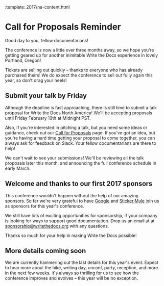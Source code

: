 :template: 2017/na-content.html

# Call for Proposals Reminder

Good day to you, fellow documentarians!

The conference is now a little over three months away, so we hope you’re getting geared up for another inimitable Write the Docs experience in lovely Portland, Oregon!

Tickets are selling out quickly – thanks to everyone who has already purchased theirs! We do expect the conference to sell out fully again this year, so don't drag your heels!

## Submit your talk by Friday

Although the deadline is fast approaching, there is still time to submit a talk proposal for Write the Docs North America! We'll be accepting proposals until Friday February 10th at Midnight PST.

Also, if you're interested in pitching a talk, but you need some ideas or guidance, check out our [Call for Proposals](http://www.writethedocs.org/conf/na/2017/cfp/) page. If you've got an idea, but you're having a hard time getting your proposal to come together, you can always ask for feedback on Slack. Your fellow documentarians are there to help! 

We can't wait to see your submissions! We'll be reviewing all the talk proposals later this month, and announcing the full conference schedule in early March.

## Welcome and thanks to our first 2017 sponsors

This conference wouldn't happen without the help of our amazing sponsors. So far we're very grateful to have [Google](https://www.google.com/about/) and [Sticker Mule](https://www.stickermule.com/) join us as sponsors for this year's conference.

We still have lots of exciting opportunities for sponsorship, if your company is looking for ways to support good documentation. Drop us an email at at [sponsorship@writethedocs.org](mailto:sponsorship@writethedocs.org) with any questions.

Thanks so much for your help in making Write the Docs possible!

## More details coming soon

We are currently hammering out the last details for this year's event. Expect to hear more about the hike, writing day, unconf, party, reception, and more in the next few weeks. It's always so thrilling for us to see how the conference improves and evolves – this year will be no exception.
